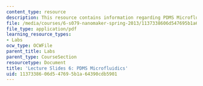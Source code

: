```yaml
---
content_type: resource
description: This resource contains information regarding PDMS Microfluidics.
file: /media/courses/6-s079-nanomaker-spring-2013/1137338606d547695b1a64390cdb5901_MIT6_S079S13_slides06.pdf
file_type: application/pdf
learning_resource_types:
- Labs
ocw_type: OCWFile
parent_title: Labs
parent_type: CourseSection
resourcetype: Document
title: 'Lecture Slides 6: PDMS Microfluidics'
uid: 11373386-06d5-4769-5b1a-64390cdb5901
---
```

